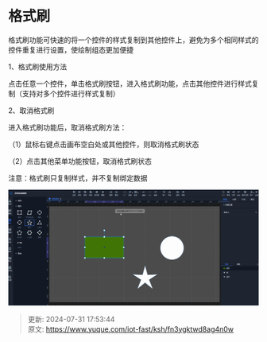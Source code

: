 # 格式刷

格式刷功能可快速的将一个控件的样式复制到其他控件上，避免为多个相同样式的控件重复进行设置，使绘制组态更加便捷

1、格式刷使用方法

点击任意一个控件，单击格式刷按钮，进入格式刷功能，点击其他控件进行样式复制（支持对多个控件进行样式复制）

2、取消格式刷

进入格式刷功能后，取消格式刷方法：

（1）鼠标右键点击画布空白处或其他控件，则取消格式刷状态

（2）点击其他菜单功能按钮，取消格式刷状态

注意：格式刷只复制样式，并不复制绑定数据

![1722419347098-185a59cd-53ab-47b1-a001-dff435017fad.gif](./img/mnmkhiQApFnemCFU/1722419347098-185a59cd-53ab-47b1-a001-dff435017fad-710075.gif)<font style="color:rgb(51, 51, 51);"></font>



> 更新: 2024-07-31 17:53:44  
> 原文: <https://www.yuque.com/iot-fast/ksh/fn3ygktwd8ag4n0w>